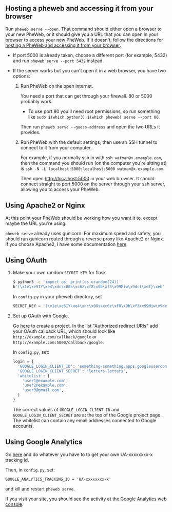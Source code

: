 ## Hosting a pheweb and accessing it from your browser

Run `pheweb serve --open`.  That command should either open a browser to your new PheWeb, or it should give you a URL that you can open in your browser to access your new PheWeb.  If it doesn't, follow the directions for [hosting a PheWeb and accessing it from your browser](etc/detailed-webserver-instructions.md).

- If port 5000 is already taken, choose a different port (for example, 5432) and run `pheweb serve --port 5432` instead.

- If the server works but you can't open it in a web browser, you have two options:

  1. Run PheWeb on the open internet.

     You need a port that can get through your firewall. 80 or 5000 probably work.

     - To use port 80 you'll need root permissions, so run something like  `sudo $(which python3) $(which pheweb) serve --port 80`.

     Then run `pheweb serve --guess-address` and open the two URLs it provides.

  2. Run PheWeb with the default settings, then use an SSH tunnel to connect to it from your computer.

     For example, if you normally ssh in with `ssh watman@x.example.com`, then the command you should run (on the computer you're sitting at) is `ssh -N -L localhost:5000:localhost:5000 watman@x.example.com`.

     Then open <http://localhost:5000> in your web browser.  It should connect straight to port 5000 on the server through your ssh server, allowing you to access your PheWeb.



## Using Apache2 or Nginx

At this point your PheWeb should be working how you want it to, except maybe the URL you're using.

`pheweb serve` already uses gunicorn. For maximum speed and safety, you should run gunicorn routed through a reverse proxy like Apache2 or Nginx. If you choose Apache2, I have some documentation [here](detailed-apache2-instructions/README.md).



## Using OAuth

1. Make your own random `SECRET_KEY` for flask.

   ```bash
   $ python3 -c 'import os; print(os.urandom(24))'
   b'(\x1e\xe5IY\xe4\xdc\x00s\xc6z\xf8\x9b\xf3\x99Miw\x9dct\xdf}\xeb'
   ```

   In `config.py` in your pheweb directory, set

   ```python
   SECRET_KEY = '(\x1e\xe5IY\xe4\xdc\x00s\xc6z\xf8\x9b\xf3\x99Miw\x9dct\xdf}\xeb'
   ```

2. Set up OAuth with Google.

   Go [here](https://console.developers.google.com/apis/credentials) to create a project.
   In the list "Authorized redirect URIs" add your OAuth callback URL, which should look like `http://example.com/callback/google` or `http://example.com:5000/callback/google`.

   In `config.py`, set:

   ```python
   login = {
     'GOOGLE_LOGIN_CLIENT_ID': 'something-something.apps.googleusercontent.com',
     'GOOGLE_LOGIN_CLIENT_SECRET': 'letters-letters',
     'whitelist': [
       'user1@example.com',
       'user2@example.com',
       'user3@gmail.com',
     ]
   }
   ```

   The correct values of `GOOGLE_LOGIN_CLIENT_ID` and `GOOGLE_LOGIN_CLIENT_SECRET` are at the top of the Google project page.  The whitelist can contain any email addresses connected to Google accounts.



## Using Google Analytics

Go [here](https://analytics.google.com/analytics/web) and do whatever you have to to get your own UA-xxxxxxxx-x tracking id.

Then, in `config.py`, set:

```
GOOGLE_ANALYTICS_TRACKING_ID = 'UA-xxxxxxxx-x'
```

and kill and restart `pheweb serve`.

If you visit your site, you should see the activity at [the Google Analytics web console](https://analytics.google.com/analytics/web).
